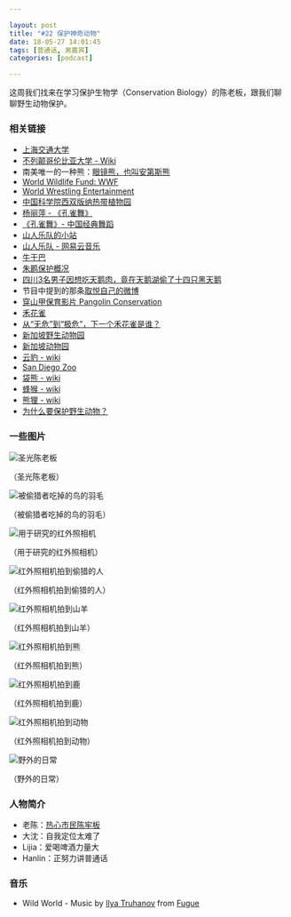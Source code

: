 ```yaml
---

layout: post
title: "#22 保护神奇动物"
date: 18-05-27 14:01:45
tags: [普通话, 男嘉宾]
categories: [podcast]

---
```


这周我们找来在学习保护生物学（Conservation Biology）的陈老板，跟我们聊聊野生动物保护。

### 相关链接

- [上海交通大学](http://www.sjtu.edu.cn/)
- [不列颠哥伦比亚大学 - Wiki](https://zh.wikipedia.org/wiki/%E4%B8%8D%E5%88%97%E9%A1%9B%E5%93%A5%E5%80%AB%E6%AF%94%E4%BA%9E%E5%A4%A7%E5%AD%B8)
- 南美唯一的一种熊：[眼镜熊，也叫安第斯熊](https://zh.wikipedia.org/wiki/%E7%9C%BC%E9%8F%A1%E7%86%8A)
- [World Wildlife Fund: WWF](https://www.worldwildlife.org/)
- [World Wrestling Entertainment](https://www.wwe.com/)
- [中国科学院西双版纳热带植物园](http://www.xtbg.ac.cn/)
- [杨丽萍 - 《孔雀舞》](https://www.bilibili.com/video/av9749399)
- [《孔雀舞》- 中国经典舞蹈](https://www.bilibili.com/video/av3090681)
- [山人乐队的小站](https://site.douban.com/shanren/)
- [山人乐队 - 网易云音乐](https://music.163.com/#/artist?id=12717)
- [牛干巴](https://baike.baidu.com/item/%E7%89%9B%E5%B9%B2%E5%B7%B4)
- [朱鹮保护概况](https://zhuanlan.zhihu.com/p/25867087)
- [四川3名男子因想吃天鹅肉，竟在天鹅湖偷了十四只黑天鹅](http://www.sohu.com/a/227065245_355556)
- 节目中提到的那条[取悦自己的微博](https://weibo.com/1658758601)
- [穿山甲保育影片 Pangolin Conservation](https://www.youtube.com/watch?v=gC272rZMa_U)
- [禾花雀](https://zh.wikipedia.org/wiki/%E9%BB%84%E8%83%B8%E9%B9%80)
- [从“无危”到“极危”，下一个禾花雀是谁？](http://views.ce.cn/view/ent/201712/08/t20171208_27169329.shtml)
- [新加坡野生动物园](http://www.visitsingapore.com.cn/see-do-singapore/nature-wildlife/fun-with-animals/night-safari/)
- [新加坡动物园](http://www.visitsingapore.com.cn/see-do-singapore/nature-wildlife/fun-with-animals/singapore-zoo/)
- [云豹 - wiki](https://zh.wikipedia.org/wiki/%E9%9B%B2%E8%B1%B9)
- [San Diego Zoo](http://zoo.sandiegozoo.org/)
- [袋熊 - wiki](https://zh.wikipedia.org/wiki/%E8%A2%8B%E7%86%8A)
- [蜂猴 - wiki](https://zh.wikipedia.org/wiki/%E8%9C%82%E7%8C%B4)
- [熊狸 - wiki](https://zh.wikipedia.org/wiki/%E7%86%8A%E7%8B%B8)
- [为什么要保护野生动物？](https://www.guokr.com/article/89800/)

### 一些图片

![圣光陈老板]({{site.url}}/assets/img/wildlife/1.jpg) 

（圣光陈老板）

![被偷猎者吃掉的鸟的羽毛]({{site.url}}/assets/img/wildlife/2.jpg) 

（被偷猎者吃掉的鸟的羽毛）

![用于研究的红外照相机]({{site.url}}/assets/img/wildlife/3.jpg) 

（用于研究的红外照相机）

![红外照相机拍到偷猎的人]({{site.url}}/assets/img/wildlife/7.jpg) 

（红外照相机拍到偷猎的人）

![红外照相机拍到山羊]({{site.url}}/assets/img/wildlife/8.jpg) 

（红外照相机拍到山羊）

![红外照相机拍到熊]({{site.url}}/assets/img/wildlife/9.jpg) 

（红外照相机拍到熊）

![红外照相机拍到鹿]({{site.url}}/assets/img/wildlife/10.jpg) 

（红外照相机拍到鹿）

![红外照相机拍到动物]({{site.url}}/assets/img/wildlife/11.jpg) 

（红外照相机拍到动物）

![野外的日常]({{site.url}}/assets/img/wildlife/12.jpg) 

（野外的日常）

### 人物简介

- 老陈：[热心市民陈牢板](https://weibo.com/ccxianren)
- 大沈：自我定位太难了
- Lijia：爱喝啤酒力量大
- Hanlin：正努力讲普通话

### 音乐

- Wild World - Music by <a href="https://icons8.com/music/author/ilya-truhanov">Ilya Truhanov</a> from <a href="https://icons8.com/music">Fugue</a>